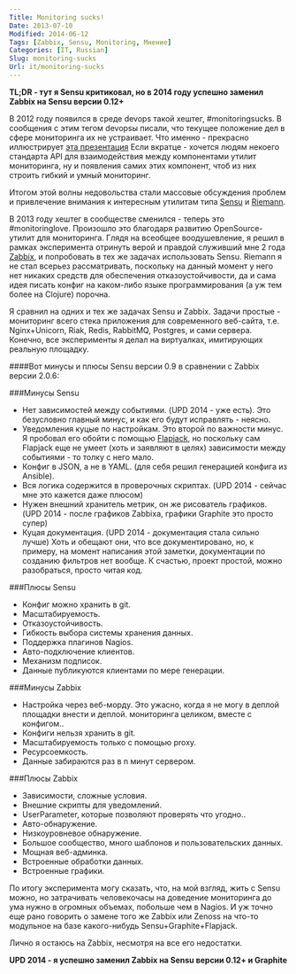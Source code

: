 ```yaml
---
Title: Monitoring sucks!
Date: 2013-07-10
Modified: 2014-06-12
Tags: [Zabbix, Sensu, Monitoring, Мнение]
Categories: [IT, Russian]
Slug: monitoring-sucks
Url: it/monitoring-sucks
---
```


**TL;DR - тут я Sensu критиковал, но в 2014 году успешно заменил Zabbix на Sensu версии 0.12+**

В 2012 году появился в среде devops такой хештег, #monitoringsucks.
В сообщения с этим тегом devopsы писали, что текущее положение дел
в сфере мониторинга их не устраивает. Что именно - прекрасно иллюстрирует
[эта презентация](https://speakerdeck.com/obfuscurity/the-state-of-open-source-monitoring)
Если вкратце - хочется людям некоего стандарта API для взаимодействия между компонентами
утилит мониторинга, ну и появления самих этих компонент, чтоб из них строить
гибкий и умный мониторинг.

Итогом этой волны недовольства стали массовые обсуждения проблем
и привлечение внимания к интересным утилитам типа [Sensu](http://sensuapp.org/)
и [Riemann](http://riemann.io/).

В 2013 году хештег в сообществе сменился - теперь это #monitoringlove.
Произошло это благодаря развитию OpenSource-утилит для мониторинга.
Глядя на всеобщее воодушевление, я решил в рамках эксперимента
отринуть верой и правдой служивший мне 2 года [Zabbix](http://www.zabbix.com),
и попробовать в тех же задачах использовать Sensu.
Riemann я не стал всерьез рассматривать, поскольку на данный момент
у него нет никаких средств для обеспечения отказоустойчивости, да и
сама идея писать конфиг на каком-либо языке программирования (а уж тем более
на Clojure) порочна.

Я сравнил на одних и тех же задачах Sensu и Zabbix.
Задачи простые - мониторинг всего стека приложения для современного веб-сайта,
т.е. Nginx+Unicorn, Riak, Redis, RabbitMQ, Postgres, и сами сервера.
Конечно, все эксперименты я делал на виртуалках, имитирующих реальную площадку.

####Вот минусы и плюсы Sensu версии 0.9 в сравнении с Zabbix версии 2.0.6:

###Минусы Sensu

  * Нет зависимостей между событиями. (UPD 2014 - уже есть).
    Это безусловно главный минус, и как его будут исправлять - неясно.
  * Уведомления куцые по настройкам.
    Это второй по важности минус. Я пробовал его обойти с помощью
    [Flapjack](https://github.com/flpjck/flapjack),
    но поскольку сам Flapjack еще не умеет (хоть и заявляют в целях)
    зависимости между событиями - то толку с него мало.
  * Конфиг в JSON, а не в YAML. (для себя решил генерацией конфига из Ansible).
  * Вся логика содержится в проверочных скриптах.
    (UPD 2014 - сейчас мне это кажется даже плюсом)
  * Нужен внешний хранитель метрик, он же рисователь графиков.
    (UPD 2014 - после графиков Zabbixа, графики Graphite это просто супер)
  * Куцая документация.
    (UPD 2014 - документация стала сильно лучше)
    Хоть и обещают они, что все документировано, но, к примеру, на момент написания
    этой заметки, документации по созданию фильтров нет вообще.
    К счастью, проект простой, можно разобраться, просто читая код.


###Плюсы Sensu

  * Конфиг можно хранить в git.
  * Масштабируемость.
  * Отказоустойчивость.
  * Гибкость выбора системы хранения данных.
  * Поддержка плагинов Nagios.
  * Авто-подключение клиентов.
  * Механизм подписок.
  * Данные публикуются клиентами по мере генерации.


###Минусы Zabbix

  * Настройка через веб-морду.
    Это ужасно, когда я не могу в деплой площадки внести и деплой.
    мониторинга целиком, вместе с конфигом..
  * Конфиги нельзя хранить в git.
  * Масштабируемость только с помощью proxy.
  * Ресурсоемкость.
  * Данные забираются раз в n минут сервером.


###Плюсы Zabbix

  * Зависимости, сложные условия.
  * Внешние скрипты для уведомлений.
  * UserParameter, которые позволяют проверять что угодно..
  * Авто-обнаружение.
  * Низкоуровневое обнаружение.
  * Большое сообщество, много шаблонов и пользовательских данных.
  * Мощная веб-админка.
  * Встроенные обработки данных.
  * Встроенные графики.

По итогу эксперимента могу сказать, что, на мой взгляд, жить c Sensu можно, но затрачивать человекочасы на
доведение мониторинга до ума нужно в огромных объемах, побольше чем в Nagios.
И уж точно еще рано говорить о замене того же Zabbix или Zenoss на что-то модульное
на базе какого-нибудь Sensu+Graphite+Flapjack.

Лично я остаюсь на Zabbix, несмотря на все его недостатки.

**UPD 2014 - я успешно заменил Zabbix на Sensu версии 0.12+ и Graphite**
